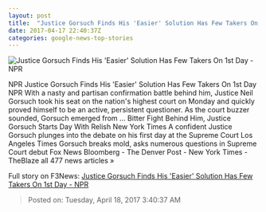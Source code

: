 ```yaml
---
layout: post
title:  "Justice Gorsuch Finds His 'Easier' Solution Has Few Takers On 1st Day - NPR"
date: 2017-04-17 22:40:37Z
categories: google-news-top-stories
---
```


![Justice Gorsuch Finds His 'Easier' Solution Has Few Takers On 1st Day - NPR](https://media.npr.org/assets/img/2017/04/17/gettyimages-666869358_wide-9c130489362856c8f6543779477b8899df345a2d.jpg?s=1400)

NPR Justice Gorsuch Finds His 'Easier' Solution Has Few Takers On 1st Day NPR With a nasty and partisan confirmation battle behind him, Justice Neil Gorsuch took his seat on the nation's highest court on Monday and quickly proved himself to be an active, persistent questioner. As the court buzzer sounded, Gorsuch emerged from ... Bitter Fight Behind Him, Justice Gorsuch Starts Day With Relish New York Times A confident Justice Gorsuch plunges into the debate on his first day at the Supreme Court Los Angeles Times Gorsuch breaks mold, asks numerous questions in Supreme Court debut Fox News Bloomberg - The Denver Post - New York Times - TheBlaze all 477 news articles »


Full story on F3News: [Justice Gorsuch Finds His 'Easier' Solution Has Few Takers On 1st Day - NPR](http://www.f3nws.com/n/fvZV2F)

> Posted on: Tuesday, April 18, 2017 3:40:37 AM
